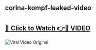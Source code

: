 ## corina-kompf-leaked-video 

# <h2><a href="http://freeplayer.one?title=corina-kompf-leaked-video&ref=21J">🔗 Click to Watch 👉🔴 VIDEO</a></h2>

<a href="http://freeplayer.one?title=corina-kompf-leaked-video&ref=21J" rel="nofollow" data-target="animated-image.originalLink"><img src="https://i.ibb.co.com/xMMVF88/686577567.gif" alt="Viral Video Original" style="max-width: 100%; display: inline-block;" data-target="animated-image.originalImage"></a>

